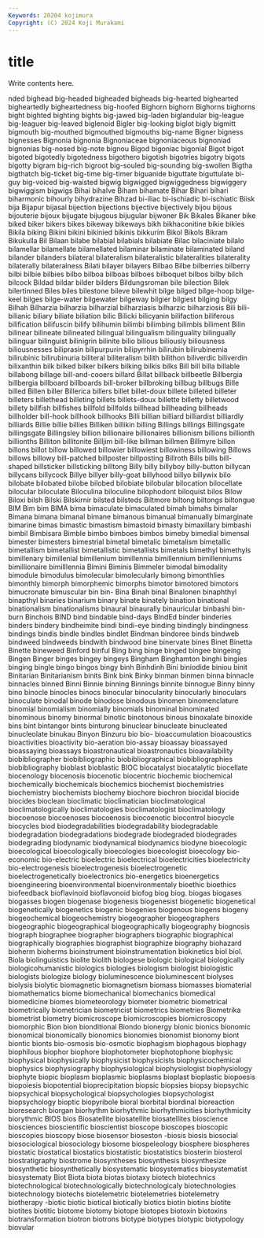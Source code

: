```yaml
---
Keywords: 20204 kojimura
Copyright: (C) 2024 Koji Murakami
---
```


# title

Write contents here.



nded bighead big-headed bigheaded
bigheads big-hearted bighearted bigheartedly bigheartedness big-hoofed Bighorn bighorn Bighorns bighorns
bight bighted bighting bights big-jawed big-laden biglandular big-league big-leaguer big-leaved
biglenoid Bigler big-looking biglot bigly bigmitt bigmouth big-mouthed bigmouthed bigmouths
big-name Bigner bigness bignesses Bignonia bignonia Bignoniaceae bignoniaceous bignoniad bignonias
big-nosed big-note bignou Bigod bigoniac bigonial Bigot bigot bigoted bigotedly
bigotedness bigothero bigotish bigotries bigotry bigots bigotty bigram big-rich bigroot
big-souled big-sounding big-swollen Bigtha bigthatch big-ticket big-time big-timer biguanide biguttate
biguttulate bi-guy big-voiced big-waisted bigwig bigwigged bigwiggedness bigwiggery bigwiggism bigwigs
Bihai bihalve Biham bihamate Bihar Bihari bihari biharmonic bihourly bihydrazine
Bihzad bi-iliac bi-ischiadic bi-ischiatic Biisk bija Bijapur bijasal bijection bijections
bijective bijectively bijou bijous bijouterie bijoux bijugate bijugous bijugular bijwoner
Bik Bikales Bikaner bike biked biker bikers bikes bikeway bikeways
bikh bikhaconitine bikie bikies Bikila biking Bikini bikini bikinied bikinis
bikkurim Bikol Bikols Bikram Bikukulla Bil Bilaan bilabe bilabial bilabials
bilabiate Bilac bilaciniate bilalo bilamellar bilamellate bilamellated bilaminar bilaminate bilaminated
biland bilander bilanders bilateral bilateralism bilateralistic bilateralities bilaterality bilaterally bilateralness
Bilati bilayer bilayers Bilbao Bilbe bilberries bilberry bilbi bilbie bilbies
bilbo bilboa bilboas bilboes bilboquet bilbos bilby bilch bilcock Bildad
bildar bilder bilders Bildungsroman bile bilection Bilek bilertinned Biles biles
bilestone bileve bilewhit bilge bilged bilge-hoop bilge-keel bilges bilge-water bilgewater
bilgeway bilgier bilgiest bilging bilgy Bilhah Bilharzia bilharzia bilharzial bilharziasis
bilharzic bilharziosis Bili bili- bilianic biliary biliate biliation bilic Bilicki
bilicyanin bilifaction biliferous bilification bilifuscin bilify bilihumin bilimbi bilimbing bilimbis
biliment Bilin bilinear bilineate bilineated bilingual bilingualism bilinguality bilingually bilinguar
bilinguist bilinigrin bilinite bilio bilious biliously biliousness biliousnesses biliprasin bilipurpurin
bilipyrrhin bilirubin bilirubinemia bilirubinic bilirubinuria biliteral biliteralism bilith bilithon biliverdic
biliverdin bilixanthin bilk bilked bilker bilkers bilking bilkis bilks Bill
bill billa billable billabong billage bill-and-cooers billard Billat billback billbeetle
Billbergia billbergia billboard billboards bill-broker billbroking billbug billbugs Bille billed
Billen biller Billerica billers billet billet-doux billete billeted billeter billeters
billethead billeting billets billets-doux billette billetty billetwood billety billfish billfishes
billfold billfolds billhead billheading billheads billholder bill-hook billhook billhooks Billi
billian billiard billiardist billiardly billiards Billie billie billies Billiken billikin
billing Billings billings Billingsgate billingsgate Billingsley billion billionaire billionaires billionism
billions billionth billionths Billiton billitonite Billjim bill-like billman billmen Billmyre
billon billons billot billow billowed billowier billowiest billowiness billowing Billows
billows billowy bill-patched billposter billposting Billroth Bills bills bill-shaped billsticker
billsticking billtong Billy billy billyboy billy-button billycan billycans billycock Billye
billyer billy-goat billyhood billyo billywix bilo bilobate bilobated bilobe bilobed
bilobiate bilobular bilocation bilocellate bilocular biloculate Biloculina biloculine bilophodont biloquist
bilos Bilow Biloxi bilsh Bilski Bilskirnir bilsted bilsteds Biltmore biltong
biltongs biltongue BIM Bim bim BIMA bima bimaculate bimaculated bimah
bimahs bimalar Bimana bimana bimanal bimane bimanous bimanual bimanually bimarginate
bimarine bimas bimastic bimastism bimastoid bimasty bimaxillary bimbashi bimbil Bimbisara
Bimble bimbo bimboes bimbos bimeby bimedial bimensal bimester bimesters bimestrial
bimetal bimetalic bimetalism bimetallic bimetallism bimetallist bimetallistic bimetallists bimetals bimethyl
bimethyls bimillenary bimillenial bimillenium bimillennia bimillennium bimillenniums bimillionaire bimilllennia Bimini
Biminis Bimmeler bimodal bimodality bimodule bimodulus bimolecular bimolecularly bimong bimonthlies
bimonthly bimorph bimorphemic bimorphs bimotor bimotored bimotors bimucronate bimuscular bin
bin- Bina Binah binal Binalonen binaphthyl binapthyl binaries binarium binary
binate binately bination binational binationalism binationalisms binaural binaurally binauricular binbashi
bin-burn Binchois BIND bind bindable bind-days BIndEd binder binderies binders
bindery bindheimite bindi bindi-eye binding bindingly bindingness bindings bindis bindle
bindles bindlet Bindman bindoree binds bindweb bindweed bindweeds bindwith bindwood
bine binervate bines Binet Binetta Binette bineweed Binford binful Bing
bing binge binged bingee bingeing Bingen Binger binges bingey bingeys
Bingham Binghamton binghi bingies binging bingle bingo bingos bingy binh
Binhdinh Bini biniodide biniou binit Binitarian Binitarianism binits Bink bink
Binky binman binmen binna binnacle binnacles binned Binni Binnie binning
Binnings binnite binnogue Binny binny bino binocle binocles binocs binocular
binocularity binocularly binoculars binoculate binodal binode binodose binodous binomen binomenclature
binomial binomialism binomially binomials binominal binominated binominous binomy binormal binotic
binotonous binous binoxalate binoxide bins bint bintangor bints binturong binuclear
binucleate binucleated binucleolate binukau Binyon Binzuru bio bio- bioaccumulation bioacoustics
bioactivities bioactivity bio-aeration bio-assay bioassay bioassayed bioassaying bioassays bioastronautical bioastronautics
bioavailability biobibliographer biobibliographic biobibliographical biobibliographies biobibliography bioblast bioblastic BIOC biocatalyst
biocatalytic biocellate biocenology biocenosis biocenotic biocentric biochemic biochemical biochemically biochemicals
biochemics biochemist biochemistries biochemistry biochemists biochemy biochore biochron biocidal biocide
biocides bioclean bioclimatic bioclimatician bioclimatological bioclimatologically bioclimatologies bioclimatologist bioclimatology biocoenose
biocoenoses biocoenosis biocoenotic biocontrol biocycle biocycles biod biodegradabilities biodegradability biodegradable
biodegradation biodegradations biodegrade biodegraded biodegrades biodegrading biodynamic biodynamical biodynamics biodyne
bioecologic bioecological bioecologically bioecologies bioecologist bioecology bio-economic bio-electric bioelectric bioelectrical
bioelectricities bioelectricity bio-electrogenesis bioelectrogenesis bioelectrogenetic bioelectrogenetically bioelectronics bio-energetics bioenergetics bioengineering
bioenvironmental bioenvironmentaly bioethic bioethics biofeedback bioflavinoid bioflavonoid biofog biog biog.
biogas biogases biogasses biogen biogenase biogenesis biogenesist biogenetic biogenetical biogenetically
biogenetics biogenic biogenies biogenous biogens biogeny biogeochemical biogeochemistry biogeographer biogeographers
biogeographic biogeographical biogeographically biogeography biognosis biograph biographee biographer biographers biographic
biographical biographically biographies biographist biographize biography biohazard bioherm bioherms bioinstrument
bioinstrumentation biokinetics biol biol. Biola biolinguistics biolite biolith biologese biologic
biological biologically biologicohumanistic biologics biologies biologism biologist biologistic biologists biologize
biology bioluminescence bioluminescent biolyses biolysis biolytic biomagnetic biomagnetism biomass biomasses
biomaterial biomathematics biome biomechanical biomechanics biomedical biomedicine biomes biometeorology biometer
biometric biometrical biometrically biometrician biometricist biometrics biometries Biometrika biometrist biometry
biomicroscope biomicroscopies biomicroscopy biomorphic Bion bion bionditional Biondo bionergy bionic
bionics bionomic bionomical bionomically bionomics bionomies bionomist bionomy biont biontic
bionts bio-osmosis bio-osmotic biophagism biophagous biophagy biophilous biophor biophore biophotometer
biophotophone biophysic biophysical biophysically biophysicist biophysicists biophysicochemical biophysics biophysiography biophysiological
biophysiologist biophysiology biophyte biopic bioplasm bioplasmic bioplasms bioplast bioplastic biopoesis
biopoiesis biopotential bioprecipitation biopsic biopsies biopsy biopsychic biopsychical biopsychological biopsychologies
biopsychologist biopsychology bioptic biopyribole bioral biorbital biordinal bioreaction bioresearch biorgan
biorhythm biorhythmic biorhythmicities biorhythmicity biorythmic BIOS bios Biosatellite biosatellite biosatellites
bioscience biosciences bioscientific bioscientist bioscope bioscopes bioscopic bioscopies bioscopy biose
biosensor bioseston -biosis biosis biosocial biosociological biosociology biosome biospeleology biosphere
biospheres biostatic biostatical biostatics biostatistic biostatistics biosterin biosterol biostratigraphy biostrome
biosyntheses biosynthesis biosynthesize biosynthetic biosynthetically biosystematic biosystematics biosystematist biosystematy Biot
Biota biota biotas biotaxy biotech biotechnics biotechnological biotechnologically biotechnologicaly biotechnologies
biotechnology biotechs biotelemetric biotelemetries biotelemetry biotherapy -biotic biotic biotical biotically
biotics biotin biotins biotite biotites biotitic biotome biotomy biotope biotopes
biotoxin biotoxins biotransformation biotron biotrons biotype biotypes biotypic biotypology biovular
